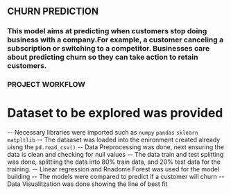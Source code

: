 ## CHURN PREDICTION
### This model aims at predicting when customers stop doing business with a company.For example, a customer canceling a subscription or switching to a competitor. Businesses care about predicting churn so they can take action to retain customers.
### PROJECT WORKFLOW
# Dataset to be explored was provided
-- Necessary libraries were imported such as `numpy` `pandas` `sklearn` `matpltlib`
-- The dataaset was loaded into the enironment created already uisng the `pd.read_csv()`
-- Data Preprocessing was done, next ensuring the data is clean and checking for null values
-- The data train and test splitting was done, splittiing the data into 80% train data, and 20% test data for the training.
-- Linear regression and Rnadome Forest was used for the model building
-- The models were compared to predict if a customer will churn
-- Data Visualitzation was done showing the line of best fit

